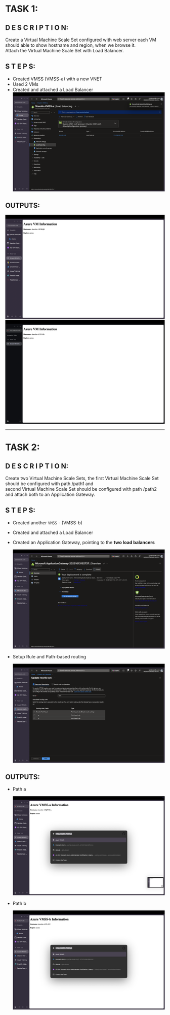 # TASK 1:
## D E S C R I P T I O N:
Create a Virtual Machine Scale Set configured with web server each VM should able to show hostname and region, when we browse it. <br />
Attach the Virtual Machine Scale Set with Load Balancer.

## S T E P S:

- Created VMSS (VMSS-a) with a new VNET
- Used 2 VMs
- Created and attached a Load Balancer
  <img src="https://github.com/Shamlin-Presidio/Azure-Training/blob/main/Day3/Assets/Load%20Balancing.png" />

## OUTPUTS:
  <img src="https://github.com/Shamlin-Presidio/Azure-Training/blob/main/Day3/Assets/1.1.png" />
  <img src="https://github.com/Shamlin-Presidio/Azure-Training/blob/main/Day3/Assets/1.2.png" />

<hr />

# TASK 2:
## D E S C R I P T I O N:
Create two Virtual Machine Scale Sets, the first Virtual Machine Scale Set should be configured with path /path1 and  <br />
second Virtual Machine Scale Set should be configured with path /path2 and attach both to an Application Gateway.

## S T E P S:

- Created another `VMSS` - (VMSS-b)
- Created and attached a Load Balancer
- Created an Application Gateway, pointing to the **two load balancers**
  
  <img src="https://github.com/Shamlin-Presidio/Azure-Training/blob/main/Day3/Assets/AG.png" />

- Setup Rule and Path-based routing
  
  <img src="https://github.com/Shamlin-Presidio/Azure-Training/blob/main/Day3/Assets/Path.png" />

## OUTPUTS:
- Path a
  
  <img src="https://github.com/Shamlin-Presidio/Azure-Training/blob/main/Day3/Assets/Path%20a.png" />
  
- Path b
    
  <img src="https://github.com/Shamlin-Presidio/Azure-Training/blob/main/Day3/Assets/Path%20b.png" />
  
